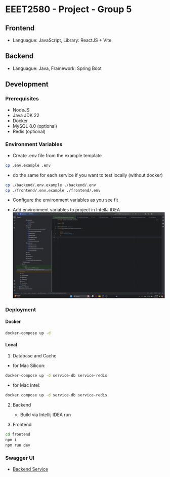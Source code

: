 # EEET2580 - Project - Group 5

## Frontend

- Languague: JavaScript, Library: ReactJS + Vite

## Backend

- Languague: Java, Framework: Spring Boot

## Development

### Prerequisites

- NodeJS
- Java JDK 22
- Docker
- MySQL 8.0 (optional)
- Redis (optional)

### Environment Variables

- Create .env file from the example template

```bash
cp .env.example .env
```

- do the same for each service if you want to test locally (without docker)

```bash
cp ./backend/.env.example ./backend/.env
cp ./frontend/.env.example ./frontend/.env
```

- Configure the environment variables as you see fit

- Add environment variables to project in IntellJ IDEA
  ![Add environment variables](./Guide-GIFs/Add-environment-variable-backend.gif)


### Deployment

#### Docker

```bash
docker-compose up -d
```

#### Local

1. Database and Cache

- for Mac Silicon:

```bash
docker-compose up -d service-db service-redis
```

- for Mac Intel:

```bash
docker compose up -d service-db service-redis
```

2. Backend

   - Build via Intellij IDEA run

3. Frontend

```bash
cd frontend
npm i
npm run dev
```

### Swagger UI

- [Backend Service](http://localhost:8080/swagger-ui/index.html)
